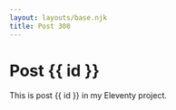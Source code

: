 ```yaml
---
layout: layouts/base.njk
title: Post 308
---
```


# Post {{ id }}

This is post {{ id }} in my Eleventy project.
